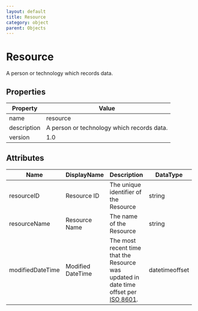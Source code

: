 ```yaml
---
layout: default
title: Resource 
category: object
parent: Objects
---
```


# Resource

A person or technology which records data.

## Properties

| Property    | Value                                      |
| ----------- | ------------------------------------------ |
| name        | resource                                   |
| description | A person or technology which records data. |
| version     | 1.0                                        |

## Attributes 

| Name         | DisplayName   | Description                           | DataType | Required? | isNullable |
| ------------ | ------------- | ------------------------------------- | -------- | --------- | ---------- |
| resourceID   | Resource ID   | The unique identifier of the Resource | string   | yes       | false      |
| resourceName | Resource Name | The name of the Resource              | string   | yes       | false      |
| modifiedDateTime| Modified DateTime | The most recent time that the Resource was updated in date time offset per [ISO 8601](https://www.wikipedia.org/wiki/ISO_8601).      | datetimeoffset | no      | true   |


